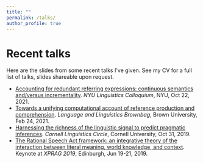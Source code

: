 ```yaml
---
title: ""
permalink: /talks/
author_profile: true
---
```


# Recent talks

Here are the slides from some recent talks I've given. See my CV for a full list of talks, slides shareable upon request.

- [Accounting for redundant referring expressions: continuous semantics and/versus incrementality](https://thegricean.github.io/files/talks/2021_reference_crossling.pdf). *NYU Linguistics Colloquium*, NYU, Oct 22, 2021.
- [Towards a unifying computational account of reference production and comprehension](https://thegricean.github.io/files/talks/2021_reference_prodcomp.pdf). *Language and Linguistics Brownbag*, Brown University, Feb 24, 2021.
- [Harnessing the richness of the linguistic signal to predict pragmatic inferences](https://thegricean.github.io/files/talks/2019_harnessing-signal.pdf). *Cornell Linguistics Circle*, Cornell University, Oct 31, 2019.
- [The Rational Speech Act framework: an integrative theory of the interaction between literal meaning, world knowledge, and context](https://thegricean.github.io/files/talks/2019_rsa_for_xprag.pdf). Keynote at *XPRAG 2019*, Edinburgh, Jun 19-21, 2019.
